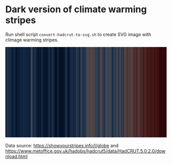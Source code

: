 # Dark version of climate warming stripes

Run shell script `convert-hadcrut-to-svg.sh` to create SVG image with climage warming stripes.

<img src="warming-stripes.svg" width="800"/>

Data source: https://showyourstripes.info/l/globe and https://www.metoffice.gov.uk/hadobs/hadcrut5/data/HadCRUT.5.0.2.0/download.html




